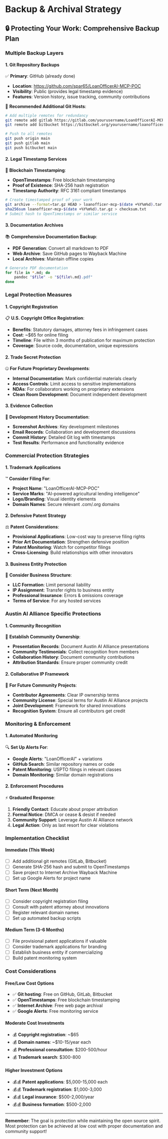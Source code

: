 # Backup & Archival Strategy

## 🔒 Protecting Your Work: Comprehensive Backup Plan

### Multiple Backup Layers

#### 1. **Git Repository Backups**

✅ **Primary**: GitHub (already done)

- **Location**: https://github.com/spar65/LoanOfficerAI-MCP-POC
- **Visibility**: Public (provides legal timestamp evidence)
- **Features**: Version history, issue tracking, community contributions

🔄 **Recommended Additional Git Hosts**:

```bash
# Add multiple remotes for redundancy
git remote add gitlab https://gitlab.com/yourusername/LoanOfficerAI-MCP-POC.git
git remote add bitbucket https://bitbucket.org/yourusername/loanofficer-mcp-poc.git

# Push to all remotes
git push origin main
git push gitlab main
git push bitbucket main
```

#### 2. **Legal Timestamp Services**

📅 **Blockchain Timestamping**:

- **OpenTimestamps**: Free blockchain timestamping
- **Proof of Existence**: SHA-256 hash registration
- **Timestamp Authority**: RFC 3161 compliant timestamps

```bash
# Create timestamped proof of your work
git archive --format=tar.gz HEAD > loanofficer-mcp-$(date +%Y%m%d).tar.gz
sha256sum loanofficer-mcp-$(date +%Y%m%d).tar.gz > checksum.txt
# Submit hash to OpenTimestamps or similar service
```

#### 3. **Documentation Archives**

📚 **Comprehensive Documentation Backup**:

- **PDF Generation**: Convert all markdown to PDF
- **Web Archive**: Save GitHub pages to Wayback Machine
- **Local Archives**: Maintain offline copies

```bash
# Generate PDF documentation
for file in *.md; do
    pandoc "$file" -o "${file%.md}.pdf"
done
```

### Legal Protection Measures

#### 1. **Copyright Registration**

📋 **U.S. Copyright Office Registration**:

- **Benefits**: Statutory damages, attorney fees in infringement cases
- **Cost**: ~$65 for online filing
- **Timeline**: File within 3 months of publication for maximum protection
- **Coverage**: Source code, documentation, unique expressions

#### 2. **Trade Secret Protection**

🤐 **For Future Proprietary Developments**:

- **Internal Documentation**: Mark confidential materials clearly
- **Access Controls**: Limit access to sensitive implementations
- **NDAs**: For collaborators working on proprietary extensions
- **Clean Room Development**: Document independent development

#### 3. **Evidence Collection**

📸 **Development History Documentation**:

- **Screenshot Archives**: Key development milestones
- **Email Records**: Collaboration and development discussions
- **Commit History**: Detailed Git log with timestamps
- **Test Results**: Performance and functionality evidence

### Commercial Protection Strategies

#### 1. **Trademark Applications**

™️ **Consider Filing For**:

- **Project Name**: "LoanOfficerAI-MCP-POC"
- **Service Marks**: "AI-powered agricultural lending intelligence"
- **Logo/Branding**: Visual identity elements
- **Domain Names**: Secure relevant .com/.org domains

#### 2. **Defensive Patent Strategy**

⚖️ **Patent Considerations**:

- **Provisional Applications**: Low-cost way to preserve filing rights
- **Prior Art Documentation**: Strengthen defensive position
- **Patent Monitoring**: Watch for competitor filings
- **Cross-Licensing**: Build relationships with other innovators

#### 3. **Business Entity Protection**

🏢 **Consider Business Structure**:

- **LLC Formation**: Limit personal liability
- **IP Assignment**: Transfer rights to business entity
- **Professional Insurance**: Errors & omissions coverage
- **Terms of Service**: For any hosted services

### Austin AI Alliance Specific Protections

#### 1. **Community Recognition**

🤝 **Establish Community Ownership**:

- **Presentation Records**: Document Austin AI Alliance presentations
- **Community Testimonials**: Collect recognition from members
- **Collaboration History**: Document community contributions
- **Attribution Standards**: Ensure proper community credit

#### 2. **Collaborative IP Framework**

📝 **For Future Community Projects**:

- **Contributor Agreements**: Clear IP ownership terms
- **Community License**: Special terms for Austin AI Alliance projects
- **Joint Development**: Framework for shared innovations
- **Recognition System**: Ensure all contributors get credit

### Monitoring & Enforcement

#### 1. **Automated Monitoring**

🔍 **Set Up Alerts For**:

- **Google Alerts**: "LoanOfficerAI" + variations
- **GitHub Search**: Similar repository names or code
- **Patent Monitoring**: USPTO filings in relevant classes
- **Domain Monitoring**: Similar domain registrations

#### 2. **Enforcement Procedures**

⚡ **Graduated Response**:

1. **Friendly Contact**: Educate about proper attribution
2. **Formal Notice**: DMCA or cease & desist if needed
3. **Community Support**: Leverage Austin AI Alliance network
4. **Legal Action**: Only as last resort for clear violations

### Implementation Checklist

#### Immediate (This Week)

- [ ] Add additional git remotes (GitLab, Bitbucket)
- [ ] Generate SHA-256 hash and submit to OpenTimestamps
- [ ] Save project to Internet Archive Wayback Machine
- [ ] Set up Google Alerts for project name

#### Short Term (Next Month)

- [ ] Consider copyright registration filing
- [ ] Consult with patent attorney about innovations
- [ ] Register relevant domain names
- [ ] Set up automated backup scripts

#### Medium Term (3-6 Months)

- [ ] File provisional patent applications if valuable
- [ ] Consider trademark applications for branding
- [ ] Establish business entity if commercializing
- [ ] Build patent monitoring system

### Cost Considerations

#### Free/Low Cost Options

- ✅ **Git hosting**: Free on GitHub, GitLab, Bitbucket
- ✅ **OpenTimestamps**: Free blockchain timestamping
- ✅ **Internet Archive**: Free web page archival
- ✅ **Google Alerts**: Free monitoring service

#### Moderate Cost Investments

- 💰 **Copyright registration**: ~$65
- 💰 **Domain names**: ~$10-15/year each
- 💰 **Professional consultation**: $200-500/hour
- 💰 **Trademark search**: $300-800

#### Higher Investment Options

- 💰💰 **Patent applications**: $5,000-15,000 each
- 💰💰 **Trademark registration**: $1,000-3,000
- 💰💰 **Legal insurance**: $500-2,000/year
- 💰💰 **Business formation**: $500-2,000

---

**Remember**: The goal is protection while maintaining the open source spirit. Most protection can be achieved at low cost with proper documentation and community support!
